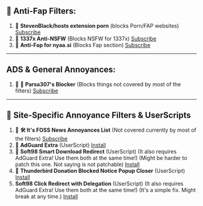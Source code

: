 ## **🚫 Anti-Fap Filters:**
1. 🌟 **StevenBlack/hosts extension porn** (blocks Porn/FAP websites) [Subscribe](https://subscribe.adblockplus.org/?location=https://raw.githubusercontent.com/StevenBlack/hosts/master/alternates/porn-only/hosts&title=StevenBlack/hosts%20extension%20porn)
2. 🚫 **1337x Anti-NSFW** (Blocks NSFW for 1337x) [Subscribe](https://subscribe.adblockplus.org/?location=https://raw.githubusercontent.com/Parsa307/filterlists/main/1337x-anti-nsfw.txt&title=1337x%20Anti-NSFW)
3. 🚫 **Anti-Fap for nyaa.si** (Blocks Fap section) [Subscribe](https://subscribe.adblockplus.org/?location=https://raw.githubusercontent.com/Parsa307/filterlists/main/anti-fap-for-nyaa.si.txt&title=Anti-Fap%20for%20nyaa.si)

---

## **ADS & General Annoyances:**
1. 🌟 🚫 **Parsa307's Blocker** (Blocks things not covered by most of the filters) [Subscribe](https://subscribe.adblockplus.org/?location=https://raw.githubusercontent.com/Parsa307/filterlists/main/parsa307-blocker.txt&title=Parsa307's%20Blocker)

---

## 📰 **Site-Specific Annoyance Filters & UserScripts**
1. 🌟 **🛠️ It's FOSS News Annoyances List** (Not covered currently by most of the filters) [Subscribe](https://subscribe.adblockplus.org/?location=https://raw.githubusercontent.com/Parsa307/filterlists/main/itsfoss-news-annoyances.txt&title=It%27s%20FOSS%20News%20Annoyances%20List)
2. 🌟 **AdGuard Extra** (UserScript) [Install](https://userscripts.adtidy.org/release/adguard-extra/1.0/adguard-extra.user.js)
3. 🌟 **Soft98 Smart Download Redirect** (UserScript) (It also requires AdGuard Extra! Use them both at the same time!) (Might be harder to patch this one. Not saying is not patchable) [Install](https://raw.githubusercontent.com/Parsa307/filterlists/main/UserScripts/Soft98_Smart_Download_Redirect.user.js)
4. 🌟 **Thunderbird Donation Blocked Notice Popup Closer** (UserScript) [Install](https://raw.githubusercontent.com/Parsa307/filterlists/main/UserScripts/Thunderbird_Donation_Popup_Closer.user.js)
5. **Soft98 Click Redirect with Delegation** (UserScript) (It also requires AdGuard Extra! Use them both at the same time!) (It's a simple fix. Might break at any time.) [Install](https://raw.githubusercontent.com/Parsa307/filterlists/main/UserScripts/Soft98_Click_Redirect_with_Delegation.user.js)
